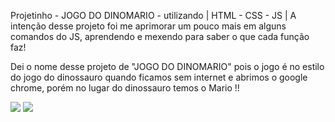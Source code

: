 Projetinho - JOGO DO DINOMARIO - utilizando | HTML - CSS - JS |
A intenção desse projeto foi me aprimorar um pouco mais em alguns comandos do JS, aprendendo e mexendo para saber o que cada função faz!

Dei o nome desse projeto de "JOGO DO DINOMARIO" pois o jogo é no estilo do jogo do dinossauro quando ficamos sem internet e abrimos o google chrome,
porém no lugar do dinossauro temos o Mario !!


<img src="https://i.imgur.com/ZXX4E6D.png"/>
<img src="https://i.imgur.com/1W3aqYK.png"/>